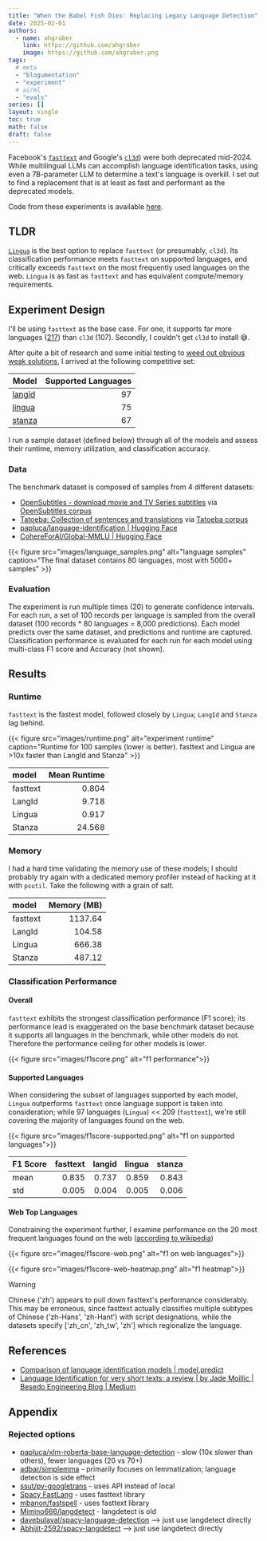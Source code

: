 ```yaml
---
title: "When the Babel Fish Dies: Replacing Legacy Language Detection"
date: 2025-02-01
authors:
  - name: ahgraber
    link: https://github.com/ahgraber
    image: https://github.com/ahgraber.png
tags:
  # meta
  - "blogumentation"
  - "experiment"
  # ai/ml
  - "evals"
series: []
layout: single
toc: true
math: false
draft: false
---
```


Facebook's [`fasttext`](https://github.com/facebookresearch/fastText) and Google's [`cl3d`](https://github.com/google/cld3)) were both deprecated mid-2024.
While multilingual LLMs can accomplish language identification tasks, using even a 7B-parameter LLM to determine a text's language is overkill. I set out to find a replacement that is at least as fast and performant as the deprecated models.

Code from these experiments is available [here](https://github.com/ahgraber/AIMLbling-about/tree/main/experiments/language-identification).

## TLDR

[`Lingua`](https://pypi.org/project/lingua-language-detector/) is the best option to replace `fasttext` (or presumably, `cl3d`).
Its classification performance meets `fasttext` on supported languages, and critically exceeds `fasttext` on the most frequently used languages on the web. `Lingua` is as fast as `fasttext` and has equivalent compute/memory requirements.

## Experiment Design

I'll be using `fasttext` as the base case. For one, it supports far more languages ([217](https://huggingface.co/facebook/fasttext-language-identification)) than `cl3d` (107).
Secondly, I couldn't get `cl3d` to install 😅.

After quite a bit of research and some initial testing to [weed out obvious weak solutions](#rejected-options), I arrived at the following competitive set:

| Model                                                        | Supported Languages |
| ------------------------------------------------------------ | ------------------: |
| [langid](https://github.com/saffsd/langid.py)                |                  97 |
| [lingua](https://pypi.org/project/lingua-language-detector/) |                  75 |
| [stanza](https://stanfordnlp.github.io/stanza/langid.html)   |                  67 |

I run a sample dataset (defined below) through all of the models and assess their runtime, memory utilization, and classification accuracy.

### Data

The benchmark dataset is composed of samples from 4 different datasets:

- [OpenSubtitles - download movie and TV Series subtitles](https://www.opensubtitles.org/en/search/subs) via [OpenSubtitles corpus](https://opus.nlpl.eu/OpenSubtitles/corpus/version/OpenSubtitles)
- [Tatoeba: Collection of sentences and translations](https://tatoeba.org/en/) via [Tatoeba corpus](https://opus.nlpl.eu/Tatoeba/corpus/version/Tatoeba)
- [papluca/language-identification | Hugging Face](https://huggingface.co/datasets/papluca/language-identification)
- [CohereForAI/Global-MMLU | Hugging Face](https://huggingface.co/datasets/CohereForAI/Global-MMLU)

{{< figure
  src="images/language_samples.png"
  alt="language samples"
  caption="The final dataset contains 80 languages, most with 5000+ samples" >}}

### Evaluation

The experiment is run multiple times (20) to generate confidence intervals.
For each run, a set of 100 records per language is sampled from the overall dataset (100 records \* 80 languages = 8,000 predictions).
Each model predicts over the same dataset, and predictions and runtime are captured.
Classification performance is evaluated for each run for each model using multi-class F1 score and Accuracy (not shown).

## Results

### Runtime

`fasttext` is the fastest model, followed closely by `Lingua`; `LangId` and `Stanza` lag behind.

{{< figure
  src="images/runtime.png"
  alt="experiment runtime"
  caption="Runtime for 100 samples (lower is better). fasttext and Lingua are >10x faster than LangId and Stanza" >}}

| model    | Mean Runtime |
| :------- | -----------: |
| fasttext |        0.804 |
| LangId   |        9.718 |
| Lingua   |        0.917 |
| Stanza   |       24.568 |

### Memory

I had a hard time validating the memory use of these models; I should probably try again with a dedicated memory profiler
instead of hacking at it with `psutil`.
Take the following with a grain of salt.

| model    | Memory (MB) |
| :------- | ----------: |
| fasttext |     1137.64 |
| LangId   |      104.58 |
| Lingua   |      666.38 |
| Stanza   |      487.12 |

### Classification Performance

#### Overall

`fasttext` exhibits the strongest classification performance (F1 score); its performance lead is exaggerated on the base benchmark dataset because it supports all languages in the benchmark, while other models do not.
Therefore the performance ceiling for other models is lower.

{{< figure
  src="images/f1score.png"
  alt="f1 performance">}}

#### Supported Languages

When considering the subset of languages supported by each model, `Lingua` outperforms `fasttext` once language support is taken into consideration; while 97 languages (`Lingua`) << 209 (`fasttext`),
we're still covering the majority of languages found on the web.

{{< figure
  src="images/f1score-supported.png"
  alt="f1 on supported languages">}}

| F1 Score | fasttext | langid | lingua | stanza |
| :------- | -------: | -----: | -----: | -----: |
| mean     |    0.835 |  0.737 |  0.859 |  0.843 |
| std      |    0.005 |  0.004 |  0.005 |  0.006 |

#### Web Top Languages

Constraining the experiment further, I examine performance on the 20 most frequent languages found on the web ([according to wikipedia](https://en.wikipedia.org/wiki/Languages_used_on_the_Internet))

{{< figure
  src="images/f1score-web.png"
  alt="f1 on web languages">}}

{{< figure
  src="images/f1score-web-heatmap.png"
  alt="f1 heatmap">}}

> [!WARNING]
>
> Chinese ('zh') appears to pull down fasttext's performance considerably.
> This may be erroneous, since fasttext actually classifies multiple subtypes of Chinese ('zh-Hans', 'zh-Hant') with script designations, while the datasets specify ['zh_cn', 'zh_tw', 'zh'] which regionalize the language.

## References

- [Comparison of language identification models | model.predict](https://modelpredict.com/language-identification-survey)
- [Language Identification for very short texts: a review | by Jade Moillic | Besedo Engineering Blog | Medium](https://medium.com/besedo-engineering/language-identification-for-very-short-texts-a-review-c9f2756773ad)

## Appendix

### Rejected options

- [papluca/xlm-roberta-base-language-detection](https://huggingface.co/papluca/xlm-roberta-base-language-detection) - slow (10x slower than others), fewer languages (20 vs 70+)
- [adbar/simplemma](https://github.com/adbar/simplemma) - primarily focuses on lemmatization; language detection is side effect
- [ssut/py-googletrans](https://github.com/ssut/py-googletrans) - uses API instead of local
- [Spacy FastLang](https://spacy.io/universe/project/spacy_fastlang) - uses fasttext library
- [mbanon/fastspell](https://github.com/mbanon/fastspell) - uses fasttext library
- [Mimino666/langdetect](https://github.com/Mimino666/langdetect) - langdetect is old
- [davebulaval/spacy-language-detection](https://github.com/davebulaval/spacy-language-detection) --> just use langdetect directly
- [Abhijit-2592/spacy-langdetect](https://github.com/Abhijit-2592/spacy-langdetect) --> just use langdetect directly
